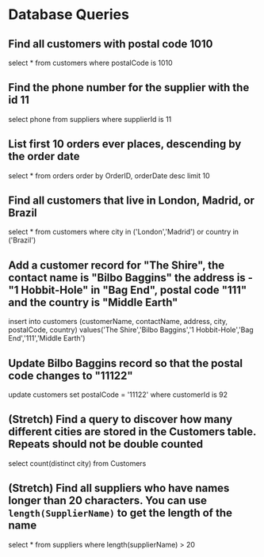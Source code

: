 # Database Queries

## Find all customers with postal code 1010

select * from customers
where postalCode is 1010

## Find the phone number for the supplier with the id 11

select phone from suppliers
where supplierId is 11

## List first 10 orders ever places, descending by the order date

select * from orders
order by OrderID, orderDate desc
limit 10

## Find all customers that live in London, Madrid, or Brazil

select * from customers
where city in ('London','Madrid') or country in ('Brazil')

## Add a customer record for "The Shire", the contact name is "Bilbo Baggins" the address is -"1 Hobbit-Hole" in "Bag End", postal code "111" and the country is "Middle Earth"

insert into customers (customerName, contactName, address, city, postalCode, country)
				values('The Shire','Bilbo Baggins','1 Hobbit-Hole','Bag End','111','Middle Earth')

## Update Bilbo Baggins record so that the postal code changes to "11122"

update customers
set postalCode = '11122'
where customerId is 92

## (Stretch) Find a query to discover how many different cities are stored in the Customers table. Repeats should not be double counted

select count(distinct city) from Customers

## (Stretch) Find all suppliers who have names longer than 20 characters. You can use `length(SupplierName)` to get the length of the name

select * from suppliers
where length(supplierName) > 20
